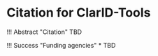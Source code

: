 # Citation for ClarID-Tools

!!! Abstract "Citation"
    TBD

!!! Success "Funding agencies"
    * TBD
